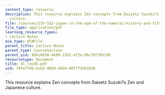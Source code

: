 ```yaml
---
content_type: resource
description: This resource explains Zen concepts from Daisetz Suzuki?s Zen and Japanese
  culture.
file: /courses/21h-522-japan-in-the-age-of-the-samurai-history-and-film-fall-2006/78fef70bbc62d02046b000f773e01830_dl_lec05.pdf
file_type: application/pdf
learning_resource_types:
- Lecture Notes
ocw_type: OCWFile
parent_title: Lecture Notes
parent_type: CourseSection
parent_uid: 956c0b50-de80-15b2-ef2a-96cfdf39519b
resourcetype: Document
title: dl_lec05.pdf
uid: 78fef70b-bc62-d020-46b0-00f773e01830
---
```

This resource explains Zen concepts from Daisetz Suzuki?s Zen and Japanese culture.